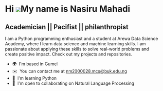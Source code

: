 Hi ![](https://user-images.githubusercontent.com/18350557/176309783-0785949b-9127-417c-8b55-ab5a4333674e.gif)My name is Nasiru Mahadi
=====================================================================================================================================

Academician || Pacifist || philanthropist
-----------------------------------------

I am a Python programming enthusiast and a student at Arewa Data Science Academy, where I learn data science and machine learning skills. I am passionate about applying these skills to solve real-world problems and create positive impact. Check out my projects and repositories.

*   🌍  I'm based in Gumel
*   ✉️  You can contact me at [nm2000028.mcs@buk.edu.ng](mailto:nm2000028.mcs@buk.edu.ng)
*   🧠  I'm learning Python
*   🤝  I'm open to collaborating on Natural Language Processing
